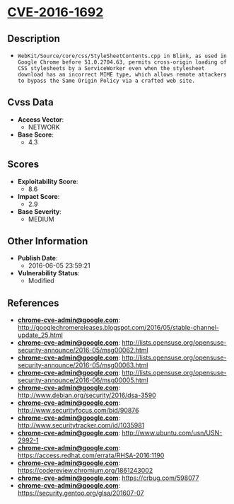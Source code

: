 
# [CVE-2016-1692](http://googlechromereleases.blogspot.com/2016/05/stable-channel-update_25.html)

## Description

- `WebKit/Source/core/css/StyleSheetContents.cpp in Blink, as used in Google Chrome before 51.0.2704.63, permits cross-origin loading of CSS stylesheets by a ServiceWorker even when the stylesheet download has an incorrect MIME type, which allows remote attackers to bypass the Same Origin Policy via a crafted web site.`

## Cvss Data

- **Access Vector**:
  - NETWORK
- **Base Score**:
  - 4.3

## Scores

- **Exploitability Score**:
  - 8.6
- **Impact Score**:
  - 2.9
- **Base Severity**:
  - MEDIUM

## Other Information

- **Publish Date**:
  - 2016-06-05 23:59:21
- **Vulnerability Status**:
  - Modified

## References

- **chrome-cve-admin@google.com**: http://googlechromereleases.blogspot.com/2016/05/stable-channel-update_25.html
- **chrome-cve-admin@google.com**: http://lists.opensuse.org/opensuse-security-announce/2016-05/msg00062.html
- **chrome-cve-admin@google.com**: http://lists.opensuse.org/opensuse-security-announce/2016-05/msg00063.html
- **chrome-cve-admin@google.com**: http://lists.opensuse.org/opensuse-security-announce/2016-06/msg00005.html
- **chrome-cve-admin@google.com**: http://www.debian.org/security/2016/dsa-3590
- **chrome-cve-admin@google.com**: http://www.securityfocus.com/bid/90876
- **chrome-cve-admin@google.com**: http://www.securitytracker.com/id/1035981
- **chrome-cve-admin@google.com**: http://www.ubuntu.com/usn/USN-2992-1
- **chrome-cve-admin@google.com**: https://access.redhat.com/errata/RHSA-2016:1190
- **chrome-cve-admin@google.com**: https://codereview.chromium.org/1861243002
- **chrome-cve-admin@google.com**: https://crbug.com/598077
- **chrome-cve-admin@google.com**: https://security.gentoo.org/glsa/201607-07
